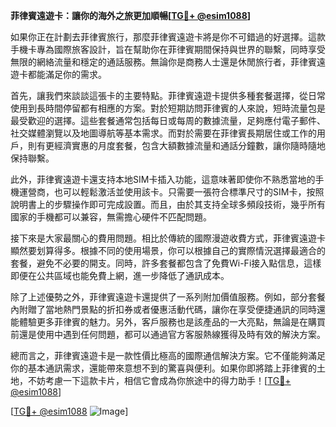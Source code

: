 **菲律賓遠遊卡：讓你的海外之旅更加順暢[[TG💪+ @esim1088](https://t.me/s/esim1088)]**

如果你正在計劃去菲律賓旅行，那麼菲律賓遠遊卡將是你不可錯過的好選擇。這款手機卡專為國際旅客設計，旨在幫助你在菲律賓期間保持與世界的聯繫，同時享受無限的網絡流量和穩定的通話服務。無論你是商務人士還是休閒旅行者，菲律賓遠遊卡都能滿足你的需求。

首先，讓我們來談談這張卡的主要特點。菲律賓遠遊卡提供多種套餐選擇，從日常使用到長時間停留都有相應的方案。對於短期訪問菲律賓的人來說，短時流量包是最受歡迎的選擇。這些套餐通常包括每日或每周的數據流量，足夠應付電子郵件、社交媒體瀏覽以及地圖導航等基本需求。而對於需要在菲律賓長期居住或工作的用戶，則有更經濟實惠的月度套餐，包含大額數據流量和通話分鐘數，讓你隨時隨地保持聯繫。

此外，菲律賓遠遊卡還支持本地SIM卡插入功能，這意味著即使你不熟悉當地的手機運營商，也可以輕鬆激活並使用該卡。只需要一張符合標準尺寸的SIM卡，按照說明書上的步驟操作即可完成設置。而且，由於其支持全球多頻段技術，幾乎所有國家的手機都可以兼容，無需擔心硬件不匹配問題。

接下來是大家最關心的費用問題。相比於傳統的國際漫遊收費方式，菲律賓遠遊卡顯然要划算得多。根據不同的使用場景，你可以根據自己的實際情況選擇最適合的套餐，避免不必要的開支。同時，許多套餐都包含了免費Wi-Fi接入點信息，這樣即便在公共區域也能免費上網，進一步降低了通訊成本。

除了上述優勢之外，菲律賓遠遊卡還提供了一系列附加價值服務。例如，部分套餐內附贈了當地熱門景點的折扣券或者優惠活動代碼，讓你在享受便捷通訊的同時還能體驗更多菲律賓的魅力。另外，客戶服務也是該產品的一大亮點，無論是在購買前還是使用中遇到任何問題，都可以通過官方客服熱線獲得及時有效的解決方案。

總而言之，菲律賓遠遊卡是一款性價比極高的國際通信解決方案。它不僅能夠滿足你的基本通訊需求，還能帶來意想不到的驚喜與便利。如果你即將踏上菲律賓的土地，不妨考慮一下這款卡片，相信它會成為你旅途中的得力助手！[[TG💪+ @esim1088](https://t.me/s/esim1088)]

[[TG💪+ @esim1088](https://t.me/s/esim1088) ![Image](https://i.postimg.cc/4NQfJmqS/Snipaste-2025-05-13-00-14-12.png)]